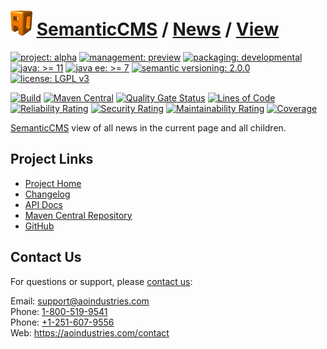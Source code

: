 # [<img src="ao-logo.png" alt="AO Logo" width="35" height="40">](https://github.com/ao-apps) [SemanticCMS](https://github.com/ao-apps/semanticcms) / [News](https://github.com/ao-apps/semanticcms-news) / [View](https://github.com/ao-apps/semanticcms-news-view)

[![project: alpha](https://semanticcms.com/ao-badges/project-alpha.svg)](https://aoindustries.com/life-cycle#project-alpha)
[![management: preview](https://semanticcms.com/ao-badges/management-preview.svg)](https://aoindustries.com/life-cycle#management-preview)
[![packaging: developmental](https://semanticcms.com/ao-badges/packaging-developmental.svg)](https://aoindustries.com/life-cycle#packaging-developmental)  
[![java: &gt;= 11](https://semanticcms.com/ao-badges/java-11.svg)](https://docs.oracle.com/en/java/javase/11/)
[![java ee: &gt;= 7](https://semanticcms.com/ao-badges/javaee-7.svg)](https://docs.oracle.com/javaee/7/)
[![semantic versioning: 2.0.0](https://semanticcms.com/ao-badges/semver-2.0.0.svg)](http://semver.org/spec/v2.0.0.html)
[![license: LGPL v3](https://semanticcms.com/ao-badges/license-lgpl-3.0.svg)](https://www.gnu.org/licenses/lgpl-3.0)

[![Build](https://github.com/ao-apps/semanticcms-news-view/workflows/Build/badge.svg?branch=master)](https://github.com/ao-apps/semanticcms-news-view/actions?query=workflow%3ABuild)
[![Maven Central](https://maven-badges.herokuapp.com/maven-central/com.semanticcms/semanticcms-news-view/badge.svg)](https://maven-badges.herokuapp.com/maven-central/com.semanticcms/semanticcms-news-view)
[![Quality Gate Status](https://sonarcloud.io/api/project_badges/measure?branch=master&project=com.semanticcms%3Asemanticcms-news-view&metric=alert_status)](https://sonarcloud.io/dashboard?branch=master&id=com.semanticcms%3Asemanticcms-news-view)
[![Lines of Code](https://sonarcloud.io/api/project_badges/measure?branch=master&project=com.semanticcms%3Asemanticcms-news-view&metric=ncloc)](https://sonarcloud.io/component_measures?branch=master&id=com.semanticcms%3Asemanticcms-news-view&metric=ncloc)  
[![Reliability Rating](https://sonarcloud.io/api/project_badges/measure?branch=master&project=com.semanticcms%3Asemanticcms-news-view&metric=reliability_rating)](https://sonarcloud.io/component_measures?branch=master&id=com.semanticcms%3Asemanticcms-news-view&metric=Reliability)
[![Security Rating](https://sonarcloud.io/api/project_badges/measure?branch=master&project=com.semanticcms%3Asemanticcms-news-view&metric=security_rating)](https://sonarcloud.io/component_measures?branch=master&id=com.semanticcms%3Asemanticcms-news-view&metric=Security)
[![Maintainability Rating](https://sonarcloud.io/api/project_badges/measure?branch=master&project=com.semanticcms%3Asemanticcms-news-view&metric=sqale_rating)](https://sonarcloud.io/component_measures?branch=master&id=com.semanticcms%3Asemanticcms-news-view&metric=Maintainability)
[![Coverage](https://sonarcloud.io/api/project_badges/measure?branch=master&project=com.semanticcms%3Asemanticcms-news-view&metric=coverage)](https://sonarcloud.io/component_measures?branch=master&id=com.semanticcms%3Asemanticcms-news-view&metric=Coverage)

[SemanticCMS](https://github.com/ao-apps/semanticcms) view of all news in the current page and all children.

## Project Links
* [Project Home](https://semanticcms.com/news/view/)
* [Changelog](https://semanticcms.com/news/view/changelog)
* [API Docs](https://semanticcms.com/news/view/apidocs/)
* [Maven Central Repository](https://central.sonatype.com/search?namespace=com.semanticcms&q=a%3Asemanticcms-news-view)
* [GitHub](https://github.com/ao-apps/semanticcms-news-view)

## Contact Us
For questions or support, please [contact us](https://aoindustries.com/contact):

Email: [support@aoindustries.com](mailto:support@aoindustries.com)  
Phone: [1-800-519-9541](tel:1-800-519-9541)  
Phone: [+1-251-607-9556](tel:+1-251-607-9556)  
Web: https://aoindustries.com/contact
